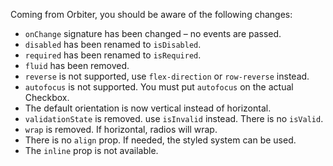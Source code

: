 Coming from Orbiter, you should be aware of the following changes:

- `onChange` signature has been changed – no events are passed.
- `disabled` has been renamed to `isDisabled`.
- `required` has been renamed to `isRequired`.
- `fluid` has been removed.
- `reverse` is not supported, use `flex-direction` or `row-reverse` instead.
- `autofocus` is not supported. You must put `autofocus` on the actual Checkbox.
- The default orientation is now vertical instead of horizontal.
- `validationState` is removed. use `isInvalid` instead. There is no `isValid`.
- `wrap` is removed. If horizontal, radios will wrap.
- There is no `align` prop. If needed, the styled system can be used.
- The `inline` prop is not available.
